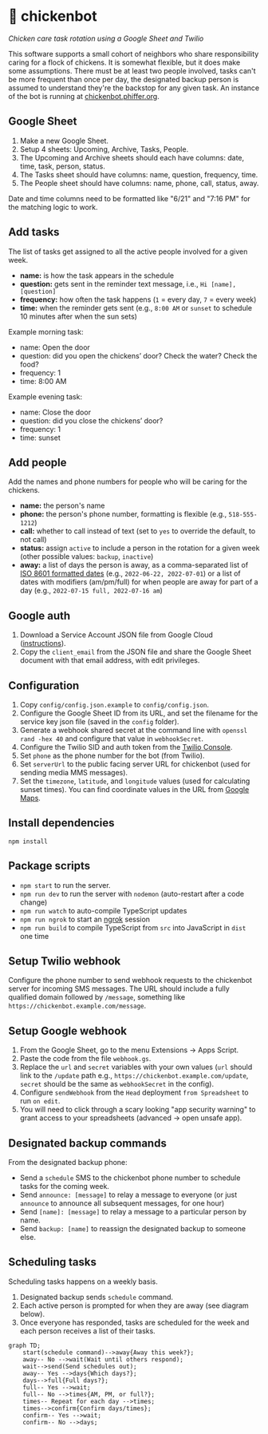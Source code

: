 # 🐔 chickenbot

_Chicken care task rotation using a Google Sheet and Twilio_

This software supports a small cohort of neighbors who share responsibility caring for a flock of chickens. It is somewhat flexible, but it does make some assumptions. There must be at least two people involved, tasks can't be more frequent than once per day, the designated backup person is assumed to understand they're the backstop for any given task. An instance of the bot is running at [chickenbot.phiffer.org](https://chickenbot.phiffer.org/).

## Google Sheet

1. Make a new Google Sheet.
2. Setup 4 sheets: Upcoming, Archive, Tasks, People.
3. The Upcoming and Archive sheets should each have columns: date, time, task, person, status.
4. The Tasks sheet should have columns: name, question, frequency, time.
5. The People sheet should have columns: name, phone, call, status, away.

Date and time columns need to be formatted like "6/21" and "7:16 PM" for the matching logic to work.

## Add tasks

The list of tasks get assigned to all the active people involved for a given week.

-   **name:** is how the task appears in the schedule
-   **question:** gets sent in the reminder text message, i.e., `Hi [name], [question]`
-   **frequency:** how often the task happens (`1` = every day, `7` = every week)
-   **time:** when the reminder gets sent (e.g., `8:00 AM` or `sunset` to schedule 10 minutes after when the sun sets)

Example morning task:

-   name: Open the door
-   question: did you open the chickens’ door? Check the water? Check the food?
-   frequency: 1
-   time: 8:00 AM

Example evening task:

-   name: Close the door
-   question: did you close the chickens’ door?
-   frequency: 1
-   time: sunset

## Add people

Add the names and phone numbers for people who will be caring for the chickens.

-   **name:** the person's name
-   **phone:** the person's phone number, formatting is flexible (e.g., `518-555-1212`)
-   **call:** whether to call instead of text (set to `yes` to override the default, to not call)
-   **status:** assign `active` to include a person in the rotation for a given week (other possible values: `backup`, `inactive`)
-   **away:** a list of days the person is away, as a comma-separated list of [ISO 8601 formatted dates](https://en.wikipedia.org/wiki/ISO_8601#Calendar_dates) (e.g., `2022-06-22, 2022-07-01`) or a list of dates with modifiers (am/pm/full) for when people are away for part of a day (e.g., `2022-07-15 full, 2022-07-16 am`)

## Google auth

1. Download a Service Account JSON file from Google Cloud ([instructions](https://theoephraim.github.io/node-google-spreadsheet/#/getting-started/authentication)).
2. Copy the `client_email` from the JSON file and share the Google Sheet document with that email address, with edit privileges.

## Configuration

1. Copy `config/config.json.example` to `config/config.json`.
2. Configure the Google Sheet ID from its URL, and set the filename for the service key json file (saved in the `config` folder).
3. Generate a webhook shared secret at the command line with `openssl rand -hex 40` and configure that value in `webhookSecret`.
4. Configure the Twilio SID and auth token from the [Twilio Console](https://console.twilio.com/).
5. Set `phone` as the phone number for the bot (from Twilio).
6. Set `serverUrl` to the public facing server URL for chickenbot (used for sending media MMS messages).
7. Set the `timezone`, `latitude`, and `longitude` values (used for calculating sunset times). You can find coordinate values in the URL from [Google Maps](https://maps.google.com/).

## Install dependencies

```
npm install
```

## Package scripts

-   `npm start` to run the server.
-   `npm run dev` to run the server with `nodemon` (auto-restart after a code change)
-   `npm run watch` to auto-compile TypeScript updates
-   `npm run ngrok` to start an [ngrok](https://ngrok.com/) session
-   `npm run build` to compile TypeScript from `src` into JavaScript in `dist` one time

## Setup Twilio webhook

Configure the phone number to send webhook requests to the chickenbot server for incoming SMS messages. The URL should include a fully qualified domain followed by `/message`, something like `https://chickenbot.example.com/message`.

## Setup Google webhook

1. From the Google Sheet, go to the menu Extensions → Apps Script.
2. Paste the code from the file `webhook.gs`.
3. Replace the `url` and `secret` variables with your own values (`url` should link to the `/update` path e.g., `https://chickenbot.example.com/update`, `secret` should be the same as `webhookSecret` in the config).
4. Configure `sendWebhook` from the `Head` deployment `from Spreadsheet` to run `on edit`.
5. You will need to click through a scary looking "app security warning" to grant access to your spreadsheets (advanced → open unsafe app).

## Designated backup commands

From the designated backup phone:

-   Send a `schedule` SMS to the chickenbot phone number to schedule tasks for the coming week.
-   Send `announce: [message]` to relay a message to everyone (or just `announce` to announce all subsequent messages, for one hour)
-   Send `[name]: [message]` to relay a message to a particular person by name.
-   Send `backup: [name]` to reassign the designated backup to someone else.

## Scheduling tasks

Scheduling tasks happens on a weekly basis.

1. Designated backup sends `schedule` command.
2. Each active person is prompted for when they are away (see diagram below).
3. Once everyone has responded, tasks are scheduled for the week and each person receives a list of their tasks.

```mermaid
graph TD;
    start(schedule command)-->away{Away this week?};
    away-- No -->wait(Wait until others respond);
    wait-->send(Send schedules out);
    away-- Yes -->days{Which days?};
    days-->full{Full days?};
    full-- Yes -->wait;
    full-- No -->times{AM, PM, or full?};
    times-- Repeat for each day -->times;
    times-->confirm{Confirm days/times};
    confirm-- Yes -->wait;
    confirm-- No -->days;
```
